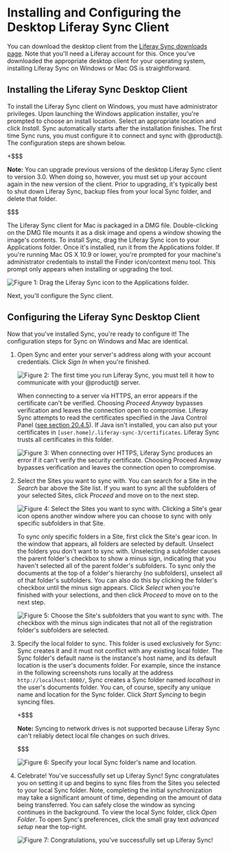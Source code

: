 # Installing and Configuring the Desktop Liferay Sync Client [](id=installing-and-configuring-the-desktop-liferay-sync-client)

You can download the desktop client from the
[Liferay Sync downloads page](https://www.liferay.com/downloads/liferay-sync). 
Note that you'll need a Liferay account for this. Once you've downloaded the 
appropriate desktop client for your operating system, installing Liferay Sync on 
Windows or Mac OS is straightforward. 

## Installing the Liferay Sync Desktop Client [](id=installing-the-liferay-sync-desktop-client)

To install the Liferay Sync client on Windows, you must have administrator
privileges. Upon launching the Windows application installer, you're prompted
to choose an install location. Select an appropriate location and click
*Install*. Sync automatically starts after the installation finishes. The first
time Sync runs, you must configure it to connect and sync with @product@. The
configuration steps are shown below. 

+$$$

**Note:** You can upgrade previous versions of the desktop Liferay Sync client
to version 3.0. When doing so, however, you must set up your account again in
the new version of the client. Prior to upgrading, it's typically best to shut
down Liferay Sync, backup files from your local Sync folder, and delete that
folder. 

$$$

The Liferay Sync client for Mac is packaged in a DMG file. Double-clicking on
the DMG file mounts it as a disk image and opens a window showing the image's
contents. To install Sync, drag the Liferay Sync icon to your Applications
folder. Once it's installed, run it from the Applications folder. If you're
running Mac OS X 10.9 or lower, you're prompted for your machine's administrator
credentials to install the Finder icon/context menu tool. This prompt only
appears when installing or upgrading the tool. 

![Figure 1: Drag the Liferay Sync icon to the Applications folder.](../../../../images/sync-mac-install.png)

Next, you'll configure the Sync client. 

## Configuring the Liferay Sync Desktop Client [](id=configuring-the-liferay-sync-desktop-client)

Now that you've installed Sync, you're ready to configure it! The configuration 
steps for Sync on Windows and Mac are identical. 

1.  Open Sync and enter your server's address along with your account
    credentials. Click *Sign In* when you're finished. 

    ![Figure 2: The first time you run Liferay Sync, you must tell it how to communicate with your @product@ server.](../../../../images/sync-setup-01.png)

    When connecting to a server via HTTPS, an error appears if the certificate 
    can't be verified. Choosing *Proceed Anyway* bypasses verification and 
    leaves the connection open to compromise. Liferay Sync attempts to read the 
    certificates specified in the Java Control Panel 
    ([see section 20.4.5](https://docs.oracle.com/javase/8/docs/technotes/guides/deploy/jcp.html#A1152831)). 
    If Java isn't installed, you can also put your certificates in 
    `[user.home]/.liferay-sync-3/certificates`. Liferay Sync trusts all 
    certificates in this folder. 

    ![Figure 3: When connecting over HTTPS, Liferay Sync produces an error if it can't verify the security certificate. Choosing *Proceed Anyway* bypasses verification and leaves the connection open to compromise.](../../../../images/sync-certificate-error.png)

2.  Select the Sites you want to sync with. You can search for a Site in the 
    *Search* bar above the Site list. If you want to sync all the subfolders of 
    your selected Sites, click *Proceed* and move on to the next step. 

    ![Figure 4: Select the Sites you want to sync with. Clicking a Site's gear icon opens another window where you can choose to sync with only specific subfolders in that Site.](../../../../images/sync-setup-02.png) 

    To sync only specific folders in a Site, first click the Site's gear icon. 
    In the window that appears, all folders are selected by default. Unselect 
    the folders you don't want to sync with. Unselecting a subfolder causes the 
    parent folder's checkbox to show a minus sign, indicating that you haven't 
    selected all of the parent folder's subfolders. To sync only the documents 
    at the top of a folder's hierarchy (no subfolders), unselect all of that 
    folder's subfolders. You can also do this by clicking the folder's checkbox 
    until the minus sign appears. Click *Select* when you're finished with your 
    selections, and then click *Proceed* to move on to the next step. 

    ![Figure 5: Choose the Site's subfolders that you want to sync with. The checkbox with the minus sign indicates that not all of the *registration* folder's subfolders are selected.](../../../../images/sync-select-folders.png)

3.  Specify the local folder to sync. This folder is used exclusively for
    Sync: Sync creates it and it must not conflict with any existing local
    folder. The Sync folder's default name is the instance's host name, and its
    default location is the user's documents folder. For example, since the
    instance in the following screenshots runs locally at the address
    `http://localhost:8080/`, Sync creates a Sync folder named *localhost* in
    the user's documents folder. You can, of course, specify any unique name and
    location for the Sync folder. Click *Start Syncing* to begin syncing files. 

    +$$$

    **Note:** Syncing to network drives is not supported because Liferay Sync
    can't reliably detect local file changes on such drives. 

    $$$

    ![Figure 6: Specify your local Sync folder's name and location.](../../../../images/sync-setup-03.png)

4.  Celebrate! You've successfully set up Liferay Sync! Sync congratulates you 
    on setting it up and begins to sync files from the Sites you selected to 
    your local Sync folder. Note, completing the initial synchronization may 
    take a significant amount of time, depending on the amount of data being 
    transferred. You can safely close the window as syncing continues in the 
    background. To view the local Sync folder, click *Open Folder*. To open 
    Sync's preferences, click the small gray text *advanced setup* near the 
    top-right. 

    ![Figure 7: Congratulations, you've successfully set up Liferay Sync!](../../../../images/sync-setup-04.png)
